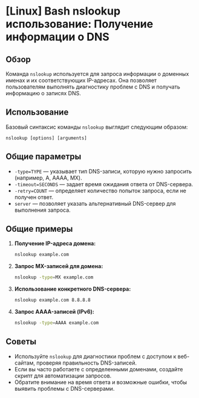 # [Linux] Bash nslookup использование: Получение информации о DNS

## Обзор
Команда `nslookup` используется для запроса информации о доменных именах и их соответствующих IP-адресах. Она позволяет пользователям выполнять диагностику проблем с DNS и получать информацию о записях DNS.

## Использование
Базовый синтаксис команды `nslookup` выглядит следующим образом:

```
nslookup [options] [arguments]
```

## Общие параметры
- `-type=TYPE` — указывает тип DNS-записи, которую нужно запросить (например, A, AAAA, MX).
- `-timeout=SECONDS` — задает время ожидания ответа от DNS-сервера.
- `-retry=COUNT` — определяет количество попыток запроса, если не получен ответ.
- `server` — позволяет указать альтернативный DNS-сервер для выполнения запроса.

## Общие примеры
1. **Получение IP-адреса домена:**
   ```bash
   nslookup example.com
   ```

2. **Запрос MX-записей для домена:**
   ```bash
   nslookup -type=MX example.com
   ```

3. **Использование конкретного DNS-сервера:**
   ```bash
   nslookup example.com 8.8.8.8
   ```

4. **Запрос AAAA-записей (IPv6):**
   ```bash
   nslookup -type=AAAA example.com
   ```

## Советы
- Используйте `nslookup` для диагностики проблем с доступом к веб-сайтам, проверяя правильность DNS-записей.
- Если вы часто работаете с определенными доменами, создайте скрипт для автоматизации запросов.
- Обратите внимание на время ответа и возможные ошибки, чтобы выявить проблемы с DNS-серверами.